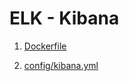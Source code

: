 # ELK - Kibana

1. [Dockerfile](../../elk/kibana/Dockerfile)

2. [config/kibana.yml](../../elk/kibana/config/kibana.yml)